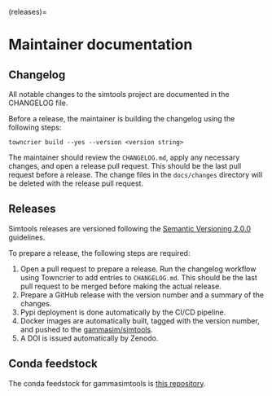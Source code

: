 (releases)=

# Maintainer documentation

## Changelog

All notable changes to the simtools project are documented in the CHANGELOG file.

Before a release, the maintainer is building the changelog using the following steps:

```console
towncrier build --yes --version <version string>
```

The maintainer should review the `CHANGELOG.md`, apply any necessary changes, and open a release pull request. This should be the last pull request before a release.
The change files in the `docs/changes` directory will be deleted with the release pull request.

## Releases

Simtools releases are versioned following the [Semantic Versioning 2.0.0](https://semver.org/) guidelines.

To prepare a release, the following steps are required:

1. Open a pull request to prepare a release.  Run the changelog workflow using Towncrier to add entries to `CHANGELOG.md`. This should be the last pull request to be merged before making the actual release.
2. Prepare a GitHub release with the version number and a summary of the changes.
3. Pypi deployment is done automatically by the CI/CD pipeline.
4. Docker images are automatically built, tagged with the version number, and pushed to the [gammasim/simtools](https://github.com/orgs/gammasim/packages?repo_name=simtools).
5. A DOI is issued automatically by Zenodo.

## Conda feedstock

The conda feedstock for gammasimtools is [this repository](https://github.com/conda-forge/gammasimtools-feedstock).
